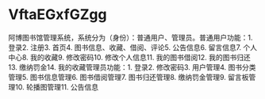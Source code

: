 # VftaEGxfGZgg
阿博图书馆管理系统，系统分为（身份）：普通用户、管理员。普通用户功能：1. 登录2. 注册3. 首页4. 图书信息、收藏、借阅、评论5. 公告信息6. 留言信息7. 个人中心8. 我的收藏9. 修改密码10. 修改个人信息11. 我的图书借阅12. 我的图书归还13. 缴纳罚金14. 我的收藏管理员功能：1. 登录2. 修改密码3. 用户管理4. 图书分类管理5. 图书信息管理6. 图书借阅管理7. 图书归还管理8. 缴纳罚金管理9. 留言板管理10. 轮播图管理11. 公告信息 
